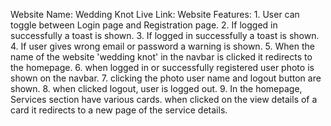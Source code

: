 Website Name: Wedding Knot
Live Link:
Website Features:
    1. User can toggle between Login page and Registration page.
    2. If logged in successfully a toast is shown.
    3. If logged in successfully a toast is shown.
    4. If user gives wrong email or password a warning is shown.
    5. When the name of the website 'wedding knot' in the navbar is clicked it redirects to the homepage.
    6. when logged in or successfully registered user photo is shown on the navbar.
    7. clicking the photo user name and logout button are shown.
    8. when clicked logout, user is logged out.
    9. In the homepage, Services section have various cards. when clicked on the view details of a card it redirects to a new page of the service details.